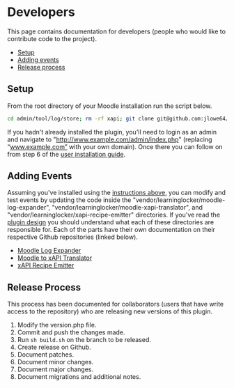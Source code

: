 # Developers
This page contains documentation for developers (people who would like to contribute code to the project).

- [Setup](#setup)
- [Adding events](#adding-events)
- [Release process](#release-process)

## Setup
From the root directory of your Moodle installation run the script below.
```sh
cd admin/tool/log/store; rm -rf xapi; git clone git@github.com:jlowe64/moodle-logstore_xapi.git xapi; php -r "readfile('https://getcomposer.org/installer');" | php; rm -rf vendor; php composer.phar install --prefer-source;
```

If you hadn't already installed the plugin, you'll need to login as an admin and navigate to "http://www.example.com/admin/index.php" (replacing “www.example.com” with your own domain). Once there you can follow on from step 6 of the [user installation guide](installation.md).

## Adding Events
Assuming you've installed using the [instructions above](#setup), you can modify and test events by updating the code inside the "vendor/learninglocker/moodle-log-expander", "vendor/learninglocker/moodle-xapi-translator", and "vendor/learninglocker/xapi-recipe-emitter" directories. If you've read the [plugin design](readme.md#plugin-design) you should understand what each of these directories are responsible for. Each of the parts have their own documentation on their respective Github repositories (linked below).

- [Moodle Log Expander](https://github.com/LearningLocker/Moodle-Log-Expander/blob/master/docs/readme.md#adding-events)
- [Moodle to xAPI Translator](https://github.com/LearningLocker/Moodle-xAPI-Translator/blob/master/docs/readme.md#adding-events)
- [xAPI Recipe Emitter](https://github.com/LearningLocker/xAPI-Recipe-Emitter/blob/master/docs/readme.md#adding-events)

## Release Process
This process has been documented for collaborators (users that have write access to the repository) who are releasing new versions of this plugin.

1. Modify the version.php file.
1. Commit and push the changes made.
1. Run `sh build.sh` on the branch to be released.
1. Create release on Github.
  1. Document patches.
  1. Document minor changes.
  1. Document major changes.
  1. Document migrations and additional notes.
